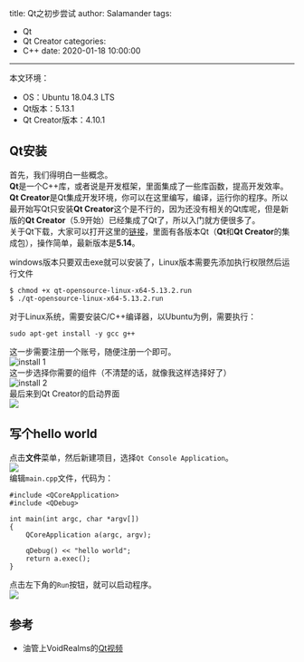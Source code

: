 title: Qt之初步尝试
author: Salamander
tags:
  - Qt
  - Qt Creator
categories:
  - C++
date: 2020-01-18 10:00:00
---
本文环境：
* OS：Ubuntu 18.04.3 LTS
* Qt版本：5.13.1
* Qt Creator版本：4.10.1

## Qt安装
首先，我们得明白一些概念。  
**Qt**是一个C++库，或者说是开发框架，里面集成了一些库函数，提高开发效率。  
**Qt Creator**是Qt集成开发环境，你可以在这里编写，编译，运行你的程序。所以最开始写Qt只安装**Qt Creator**这个是不行的，因为还没有相关的Qt库呢，但是新版的**Qt Creator**（5.9开始）已经集成了Qt了，所以入门就方便很多了。  
关于Qt下载，大家可以打开这里的[链接](http://download.qt.io/archive/qt/)，里面有各版本Qt（**Qt**和**Qt Creator**的集成包），操作简单，最新版本是**5.14**。  

<!-- more -->

windows版本只要双击exe就可以安装了，Linux版本需要先添加执行权限然后运行文件
```
$ chmod +x qt-opensource-linux-x64-5.13.2.run
$ ./qt-opensource-linux-x64-5.13.2.run
```
对于Linux系统，需要安装C/C++编译器，以Ubuntu为例，需要执行：
```
sudo apt-get install -y gcc g++
```

这一步需要注册一个账号，随便注册一个即可。  
![install 1](https://s2.ax1x.com/2020/01/18/1p7NOs.png)  
这一步选择你需要的组件（不清楚的话，就像我这样选择好了）  
![install 2](https://s2.ax1x.com/2020/01/18/1p7IfO.png)  
最后来到Qt Creator的启动界面  
![](https://s2.ax1x.com/2020/01/18/1pqSyQ.png)

## 写个hello world
点击**文件**菜单，然后新建项目，选择`Qt Console Application`。  
![](https://s2.ax1x.com/2020/01/18/19CDSA.png)  
编辑`main.cpp`文件，代码为：  
```
#include <QCoreApplication>
#include <QDebug>

int main(int argc, char *argv[])
{
    QCoreApplication a(argc, argv);

    qDebug() << "hello world";
    return a.exec();
}
```
点击左下角的`Run`按钮，就可以启动程序。  
![](https://s2.ax1x.com/2020/01/18/19PDNF.png)









## 参考

* 油管上VoidRealms的[Qt视频](https://www.youtube.com/watch?v=Id-sPu_m_hE&t=176s)